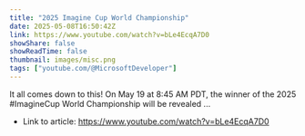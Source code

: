 ```yaml
---
title: "2025 Imagine Cup World Championship"
date: 2025-05-08T16:50:42Z
link: https://www.youtube.com/watch?v=bLe4EcqA7D0
showShare: false
showReadTime: false
thumbnail: images/misc.png
tags: ["youtube.com/@MicrosoftDeveloper"]
---
```

It all comes down to this! On May 19 at 8:45 AM PDT, the winner of the 2025 #ImagineCup World Championship will be revealed ...

- Link to article: https://www.youtube.com/watch?v=bLe4EcqA7D0